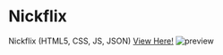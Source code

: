 # Nickflix
Nickflix (HTML5, CSS, JS, JSON)
[View Here!](https://neekyo.github.io/Nickflix/ "View here")
![preview](..project-x/images/preview.gif)

